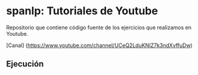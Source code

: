 # spanlp: Tutoriales de Youtube
Repositorio que contiene código fuente de los ejercicios que realizamos en Youtube.

[Canal] (https://www.youtube.com/channel/UCeQ2LduKNIZ7k3ndXvffuDw)

## Ejecución
